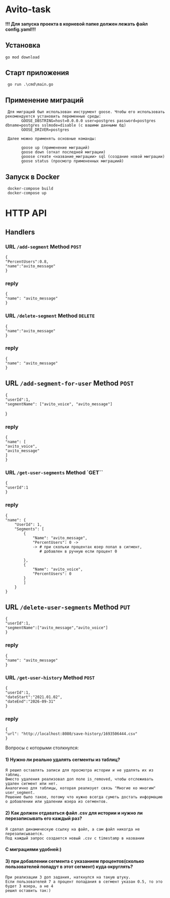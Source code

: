 # Avito-task

#### !!! Для запуска проекта в корневой папке должен лежать файл config.yaml!!!

## Установка

    go mod download

## Старт приложения

     go run .\cmd\main.go    

## Применение миграций

     Для миграций был использован инструмент goose. Чтобы его использовать рекомендуется установить переменные среды:
           GOOSE_DBSTRING=host=0.0.0.0 user=postgres password=postgres dbname=postgres sslmode=disable (с вашими данными бд)
           GOOSE_DRIVER=postgres
           
     Далее можно применять основные команды:
    
           goose up (применение миграций)
           goose down (откат последней миграции)
           gooose create <название_миграции> sql (создание новой миграции)
           goose status (просмотр примененных миграциий)

## Запуск в Docker

     docker-compose build
     docker-compose up

# HTTP API

## Handlers

### URL `/add-segment` Method `POST`
    
    {
    "PercentUsers":0.8,
    "name":"avito_message"
    }
    
### reply

    {
	"name": "avito_message"
    }

### URL `/delete-segment` Method `DELETE`

    {
    "name":"avito_message"
    }

### reply

    {
	"name": "avito_message"
    }

## URL `/add-segment-for-user` Method `POST`

    {
	"userId":1,
	"segmentName": ["avito_voice", "avito_message"]

}

### reply

    {
    "name": [
    "avito_voice",
    "avito_message"
    ]
    }

### URL `/get-user-segments` Method `GET``

    {
	"userId":1
    }

### reply

    {
	"name": {
		"UserId": 1,
		"Segments": [
			{
				"Name": "avito_message",
				"PercentUsers": 0 -> 
                -> # при скольки процентах юзер попал в сигмент, 
                   # добавлен в ручную если процент 0
        
			},
			{
				"Name": "avito_voice",
				"PercentUsers": 0
			}
		    ]
	    }
    }

## URL `/delete-user-segments` Method `PUT`

    {
	"userId":1,
	"segmentName":["avito_message","avito_voice"]
    }
### reply
    {
	"name": "avito_message"
    }

### URL `/get-user-history` Method `POST`

    {
	"userId":1,
	"dateStart":"2021.01.02",
	"dateEnd":"2026-09-31"
    }

### reply

    {
	"url": "http://localhost:8080/save-history/1693506444.csv"
    }
Вопросы с которыми столкнулся:
#### 1) Нужно ли реально удалять сегменты из таблиц?
    Я решил оставлять записи для просмотра истории и не удалять их из таблиц.
    Вместо удаления реализовал доп поле is_removed, чтобы отслеживать удален сигмент или нет.
    Аналогично для таблицы, которая реализует связь "Многие ко многим" user_segment.
    Решение было такое, потому что нужно всегда суметь достать информацию о добавлении или удалении юзера из сегментов.
#### 2) Как должен отдаваться файл .csv для истории и нужно ли перезаписывать его каждый раз?
    Я сделал динамическую ссылку на файл, а сам файл никогда не перезаписывается.
    Под каждый запрос создается новый .csv с timestamp в названии
#### С миграциями удобней:)
#### 3) при добавлении сегмента с указанием процентов(сколько пользователей попадут в этот сегмент) куда округлять? 
    При реализации 3 доп задания, наткнулся на такую штуку.
    Если пользователей 7 а процент попадания в сегмент указан 0.5, то это будет 3 юзера, а не 4
    решил оставить так:)
